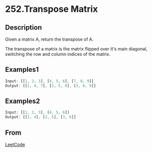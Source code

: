 # 252.Transpose Matrix

## Description

Given a matrix A, return the transpose of A.

The transpose of a matrix is the matrix flipped over it's main diagonal, switching the row and column indices of the matrix.

## Examples1

```js
Input: [[1, 2, 3], [4, 5, 6], [7, 8, 9]]
Output: [[1, 4, 7], [2, 5, 8], [3, 6, 9]]
```

## Examples2

```js
Input: [[1, 2, 3], [4, 5, 6]]
Output: [[1, 4], [2, 5], [3, 6]]
```

## From

[LeetCode](https://leetcode.com/problems/transpose-matrix)

